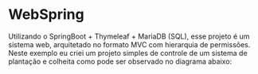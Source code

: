 # WebSpring

Utilizando o SpringBoot + Thymeleaf + MariaDB (SQL), esse projeto é um sistema web, arquitetado no formato MVC com hierarquia de permissões. 
<br>Neste exemplo eu criei um projeto simples de controle de um sistema de plantação e colheita como pode ser observado no diagrama abaixo:
